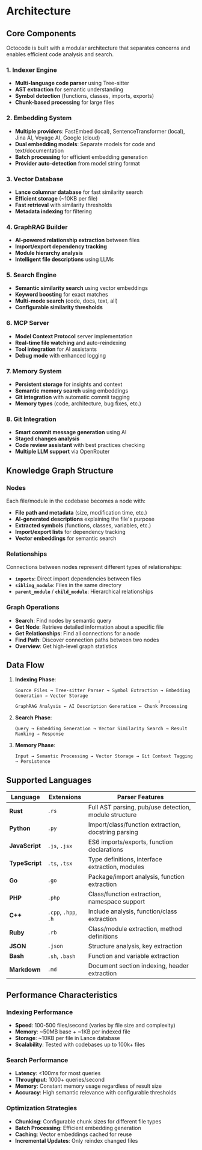 # Architecture

## Core Components

Octocode is built with a modular architecture that separates concerns and enables efficient code analysis and search.

### 1. Indexer Engine
- **Multi-language code parser** using Tree-sitter
- **AST extraction** for semantic understanding
- **Symbol detection** (functions, classes, imports, exports)
- **Chunk-based processing** for large files

### 2. Embedding System
- **Multiple providers**: FastEmbed (local), SentenceTransformer (local), Jina AI, Voyage AI, Google (cloud)
- **Dual embedding models**: Separate models for code and text/documentation
- **Batch processing** for efficient embedding generation
- **Provider auto-detection** from model string format

### 3. Vector Database
- **Lance columnar database** for fast similarity search
- **Efficient storage** (~10KB per file)
- **Fast retrieval** with similarity thresholds
- **Metadata indexing** for filtering

### 4. GraphRAG Builder
- **AI-powered relationship extraction** between files
- **Import/export dependency tracking**
- **Module hierarchy analysis**
- **Intelligent file descriptions** using LLMs

### 5. Search Engine
- **Semantic similarity search** using vector embeddings
- **Keyword boosting** for exact matches
- **Multi-mode search** (code, docs, text, all)
- **Configurable similarity thresholds**

### 6. MCP Server
- **Model Context Protocol** server implementation
- **Real-time file watching** and auto-reindexing
- **Tool integration** for AI assistants
- **Debug mode** with enhanced logging

### 7. Memory System
- **Persistent storage** for insights and context
- **Semantic memory search** using embeddings
- **Git integration** with automatic commit tagging
- **Memory types** (code, architecture, bug fixes, etc.)

### 8. Git Integration
- **Smart commit message generation** using AI
- **Staged changes analysis**
- **Code review assistant** with best practices checking
- **Multiple LLM support** via OpenRouter

## Knowledge Graph Structure

### Nodes
Each file/module in the codebase becomes a node with:
- **File path and metadata** (size, modification time, etc.)
- **AI-generated descriptions** explaining the file's purpose
- **Extracted symbols** (functions, classes, variables, etc.)
- **Import/export lists** for dependency tracking
- **Vector embeddings** for semantic search

### Relationships
Connections between nodes represent different types of relationships:
- **`imports`**: Direct import dependencies between files
- **`sibling_module`**: Files in the same directory
- **`parent_module`** / **`child_module`**: Hierarchical relationships

### Graph Operations
- **Search**: Find nodes by semantic query
- **Get Node**: Retrieve detailed information about a specific file
- **Get Relationships**: Find all connections for a node
- **Find Path**: Discover connection paths between two nodes
- **Overview**: Get high-level graph statistics

## Data Flow

1. **Indexing Phase**:
   ```
   Source Files → Tree-sitter Parser → Symbol Extraction → Embedding Generation → Vector Storage
                                                        ↓
   GraphRAG Analysis ← AI Description Generation ← Chunk Processing
   ```

2. **Search Phase**:
   ```
   Query → Embedding Generation → Vector Similarity Search → Result Ranking → Response
   ```

3. **Memory Phase**:
   ```
   Input → Semantic Processing → Vector Storage → Git Context Tagging → Persistence
   ```

## Supported Languages

| Language | Extensions | Parser Features |
|----------|------------|----------------|
| **Rust** | `.rs` | Full AST parsing, pub/use detection, module structure |
| **Python** | `.py` | Import/class/function extraction, docstring parsing |
| **JavaScript** | `.js`, `.jsx` | ES6 imports/exports, function declarations |
| **TypeScript** | `.ts`, `.tsx` | Type definitions, interface extraction, modules |
| **Go** | `.go` | Package/import analysis, function extraction |
| **PHP** | `.php` | Class/function extraction, namespace support |
| **C++** | `.cpp`, `.hpp`, `.h` | Include analysis, function/class extraction |
| **Ruby** | `.rb` | Class/module extraction, method definitions |
| **JSON** | `.json` | Structure analysis, key extraction |
| **Bash** | `.sh`, `.bash` | Function and variable extraction |
| **Markdown** | `.md` | Document section indexing, header extraction |

## Performance Characteristics

### Indexing Performance
- **Speed**: 100-500 files/second (varies by file size and complexity)
- **Memory**: ~50MB base + ~1KB per indexed file
- **Storage**: ~10KB per file in Lance database
- **Scalability**: Tested with codebases up to 100k+ files

### Search Performance
- **Latency**: <100ms for most queries
- **Throughput**: 1000+ queries/second
- **Memory**: Constant memory usage regardless of result size
- **Accuracy**: High semantic relevance with configurable thresholds

### Optimization Strategies
- **Chunking**: Configurable chunk sizes for different file types
- **Batch Processing**: Efficient embedding generation
- **Caching**: Vector embeddings cached for reuse
- **Incremental Updates**: Only reindex changed files